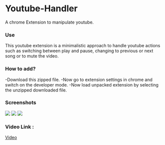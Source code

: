 # Youtube-Handler

A chrome Extension to manipulate youtube. 

### Use

This youtube extension is a minimalistic approach to handle youtube actions such as switching between play and pause, changing 
to previous or next song or to mute the video.

### How to add?

-Download this zipped file.
-Now go to extension settings in chrome and switch on the developer mode.
-Now load unpacked extension by selecting the unzipped downloaded file.

### Screenshots

![](https://github.com/ritikrox/Youtube-Handler/blob/master/Screenshots/Screenshot%20(5).png)
![](https://github.com/ritikrox/Youtube-Handler/blob/master/Screenshots/Screenshot%20(6).png)
![](https://github.com/ritikrox/Youtube-Handler/blob/master/Screenshots/Screenshot%20(7).png)

### Video Link :

[Video](https://www.youtube.com/watch?v=ke3F5naivTE)
